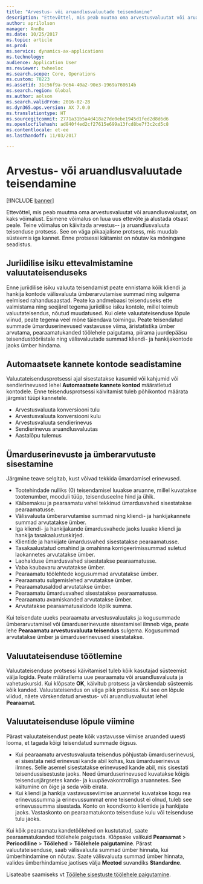 ```yaml
---
title: "Arvestus- või aruandlusvaluutade teisendamine"
description: "Ettevõttel, mis peab muutma oma arvestusvaluutat või aruandlusvaluutat, on kaks võimalust."
author: aprilolson
manager: AnnBe
ms.date: 10/25/2017
ms.topic: article
ms.prod: 
ms.service: dynamics-ax-applications
ms.technology: 
audience: Application User
ms.reviewer: twheeloc
ms.search.scope: Core, Operations
ms.custom: 78223
ms.assetid: 31c56f9a-9c64-40a2-90e3-1969a760614b
ms.search.region: Global
ms.author: aolson
ms.search.validFrom: 2016-02-28
ms.dyn365.ops.version: AX 7.0.0
ms.translationtype: HT
ms.sourcegitcommit: 2771a31b5a4d418a27de0ebe1945d1fed2d8d6d6
ms.openlocfilehash: ad840f4ed2cf27615e699a13fcd8be7f3c2cd5c8
ms.contentlocale: et-ee
ms.lasthandoff: 11/03/2017

---
```


# <a name="convert-accounting-or-reporting-currencies"></a>Arvestus- või aruandlusvaluutade teisendamine

[!INCLUDE [banner](../includes/banner.md)]

Ettevõttel, mis peab muutma oma arvestusvaluutat või aruandlusvaluutat, on kaks võimalust. Esimene võimalus on luua uus ettevõte ja alustada otsast peale. Teine võimalus on käivitada arvestus-- ja aruandlusvaluuta teisenduse protsess. See on väga pikaajalisne protsess, mis muudab süsteemis iga kannet. Enne protsessi käitamist on nõutav ka mõningane seadistus.

## <a name="preparing-the-legal-entity-for-currency-conversion"></a>Juriidilise isiku ettevalmistamine valuutateisenduseks
Enne juriidilise isiku valuuta teisendamist peate ennistama kõik kliendi ja hankija kontode välisvaluuta ümberarvutamise summad ning sulgema eelmised rahandusaastad. Peate ka andmebaasi teisenduseks ette valmistama ning seejärel tegema juriidilise isiku kontole, millel toimub valuutateisendus, nõutud muudatused. Kui olete valuutateisenduse lõpule viinud, peate tegema veel mõne täiendava toimingu. Peate teisendatud summade ümarduserinevused vastavusse viima, äristatistika ümber arvutama, pearaamatukanded töölehele paigutama, piirama juurdepääsu teisendustööriistale ning välisvaluutade summad kliendi- ja hankijakontode jaoks ümber hindama.

## <a name="setting-up-accounts-for-automatic-transactions"></a>Automaatsete kannete kontode seadistamine
Valuutateisendusprotsessi ajal sisestatakse kasumid või kahjumid või sendierinevused lehel **Automaatsete kannete kontod** määratletud kontodele. Enne teisendusprotsessi käivitamist tuleb põhikontod määrata järgmist tüüpi kannetele.

-   Arvestusvaluuta konversiooni tulu
-   Arvestusvaluuta konversiooni kulu
-   Arvestusvaluuta sendierinevus
-   Sendierinevus aruandlusvaluutas
-   Aastalõpu tulemus

## <a name="posting-rounding-differences-and-sum-recalculations"></a>Ümarduserinevuste ja ümberarvutuste sisestamine
Järgmine teave selgitab, kust võivad tekkida ümardamisel erinevused.

-   Tootehindade nulliks (0) teisendamisel luuakse aruanne, millel kuvatakse tootenumber, mooduli tüüp, teisenduseelne hind ja ühik.
-   Käibemaksu ja pearaamatu vahel tekkinud ümardusvahed sisestatakse pearaamatusse.
-   Välisvaluuta ümberarvutamise summad ning kliendi- ja hankijakannete summad arvutatakse ümber.
-   Iga kliendi- ja hankijakande ümardusvahede jaoks luuake kliendi ja hankija tasakaalustuskirjed.
-   Klientide ja hankijate ümardusvahed sisestatakse pearaamatusse.
-   Tasakaalustatud omahind ja omahinna korrigeerimissummad suletud laokannetes arvutatakse ümber.
-   Laohalduse ümardusvahed sisestatakse pearaamatusse.
-   Vaba kaubavaru arvutatakse ümber.
-   Pearaamatu töölehtede kogusummad arvutatakse ümber.
-   Pearaamatu sulgemislehed arvutatakse ümber.
-   Pearaamatusaldod arvutatakse ümber.
-   Pearaamatu ümardusvahed sisestatakse pearaamatusse.
-   Pearaamatu avamiskanded arvutatakse ümber.
-   Arvutatakse pearaamatusaldode lõplik summa.

Kui teisendate uueks pearaamatu arvestusvaluutaks ja kogusummade ümberarvutamisel või ümarduserinevuste sisestamisel ilmneb viga, peate lehe **Pearaamatu arvestusvaluuta teisendus** sulgema. Kogusummad arvutatakse ümber ja ümarduserinevused sisestatakse.

## <a name="processing-the-currency-conversion"></a>Valuutateisenduse töötlemine
Valuutateisenduse protsessi käivitamisel tuleb kõik kasutajad süsteemist välja logida. Peate määratlema uue pearaamatu või aruandlusvaluuta ja vahetuskursid. Kui klõpsate **OK**, käivitub protsess ja värskendab süsteemis kõik kanded. Valuutateisendus on väga pikk protsess. Kui see on lõpule viidud, näete värskendatud arvestus- või aruandlusvaluutat lehel **Pearaamat**.

## <a name="completing-the-currency-conversion"></a>Valuutateisenduse lõpule viimine
Pärast valuutateisendust peate kõik vastavusse viimise aruanded uuesti looma, et tagada kõigi teisendatud summade õigsus.

-   Kui pearaamatu arvestusvaluuta teisendus põhjustab ümarduserinevusi, ei sisestata neid erinevusi kande abil kohas, kus ümarduserinevus ilmnes. Selle asemel sisestatakse erinevused kande abil, mis sisestati teisendussisestuste jaoks. Need ümarduserinevused kuvatakse kõigis teisendusjärgsetes kande- ja kuupäevakontrolliga aruannetes. See käitumine on õige ja seda võib eirata.
-   Kui kliendi ja hankija vastavusseviimise aruannetel kuvatakse kogu rea erinevussumma ja erinevussummat enne teisendust ei olnud, tuleb see erinevussumma sisestada. Konto on koondkonto klientide ja hankijate jaoks. Vastaskonto on pearaamatukonto teisenduse kulu või teisenduse tulu jaoks.

Kui kõik pearaamatu kandetöölehed on kustutatud, saate pearaamatukanded töölehele paigutada. Klõpsake valikuid **Pearaamat** &gt; **Perioodiline** &gt; **Töölehed** &gt; **Töölehele paigutamine**. Pärast valuutateisenduse, saab välisvaluuta summad ümber hinnata, kui ümberhindamine on nõutav. Saate välisvaluuta summad ümber hinnata, valides ümberhindamise jaotises välja **Meetod** suvandiks **Standardne**.

Lisateabe saamiseks vt [Töölehe sisestuste töölehele paigutamine](tasks/journalize-posted-journal-entries.md).


